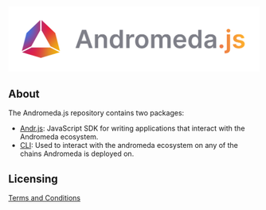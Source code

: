 <p>&nbsp;</p>
<p align="center">
<img src="https://github.com/andromedaprotocol/andromeda.js/blob/development/image/andromeda-js-logo.png" width=800>
</p>

## About

The Andromeda.js repository contains two packages: 

- [Andr.js](https://github.com/andromedaprotocol/andromeda.js/tree/update-readme-2/packages/andrjs): JavaScript SDK for writing applications that interact with the Andromeda ecosystem.
- [CLI](https://github.com/andromedaprotocol/andromeda.js/tree/update-readme-2/packages/cli): Used to interact with the andromeda ecosystem on any of the chains Andromeda is deployed on.

## Licensing

[Terms and Conditions](https://github.com/andromedaprotocol/andromeda-core/blob/development/LICENSE/LICENSE.md)

